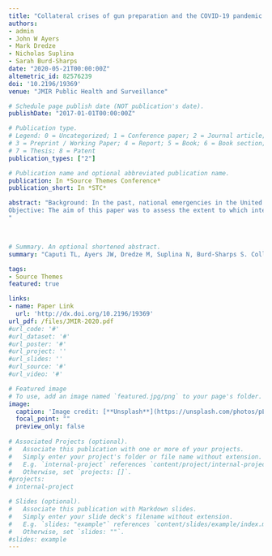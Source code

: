 ```yaml
---
title: "Collateral crises of gun preparation and the COVID-19 pandemic: An infodemiology study"
authors:
- admin
- John W Ayers
- Mark Dredze
- Nicholas Suplina
- Sarah Burd-Sharps
date: "2020-05-21T00:00:00Z"
altemetric_id: 82576239
doi: '10.2196/19369'
venue: "JMIR Public Health and Surveillance"

# Schedule page publish date (NOT publication's date). 
publishDate: "2017-01-01T00:00:00Z"

# Publication type.
# Legend: 0 = Uncategorized; 1 = Conference paper; 2 = Journal article;
# 3 = Preprint / Working Paper; 4 = Report; 5 = Book; 6 = Book section;
# 7 = Thesis; 8 = Patent 
publication_types: ["2"]

# Publication name and optional abbreviated publication name. 
publication: In *Source Themes Conference*
publication_short: In *STC*

abstract: "Background: In the past, national emergencies in the United States have resulted in increased gun preparation (ie, purchasing new guns or removing guns from storage); in turn, these gun actions have effected increases in firearm injuries and deaths.
Objective: The aim of this paper was to assess the extent to which interest in gun preparation has increased amid the coronavirus disease (COVID-19) pandemic using data from Google searches related to purchasing and cleaning guns.
"



# Summary. An optional shortened abstract.
summary: "Caputi TL, Ayers JW, Dredze M, Suplina N, Burd-Sharps S. Collateral crises of gun preparation and the COVID-19 pandemic: An infodemiology study. JMIR Public Health and Surveillance. Published online May 21, 2020."

tags:
- Source Themes
featured: true

links:
- name: Paper Link
  url: 'http://dx.doi.org/10.2196/19369'
url_pdf: /files/JMIR-2020.pdf
#url_code: '#'
#url_dataset: '#'
#url_poster: '#'
#url_project: ''
#url_slides: ''
#url_source: '#'
#url_video: '#'

# Featured image
# To use, add an image named `featured.jpg/png` to your page's folder. 
image:
  caption: 'Image credit: [**Unsplash**](https://unsplash.com/photos/pLCdAaMFLTE)'
  focal_point: ""
  preview_only: false
 
# Associated Projects (optional).
#   Associate this publication with one or more of your projects.
#   Simply enter your project's folder or file name without extension.
#   E.g. `internal-project` references `content/project/internal-project/index.md`.
#   Otherwise, set `projects: []`.
#projects:
# internal-project

# Slides (optional).
#   Associate this publication with Markdown slides.
#   Simply enter your slide deck's filename without extension.
#   E.g. `slides: "example"` references `content/slides/example/index.md`.
#   Otherwise, set `slides: ""`.
#slides: example
---
```

